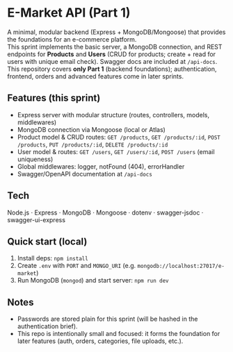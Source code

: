 # E-Market API (Part 1)

A minimal, modular backend (Express + MongoDB/Mongoose) that provides the foundations for an e-commerce platform.  
This sprint implements the basic server, a MongoDB connection, and REST endpoints for **Products** and **Users** (CRUD for products; create + read for users with unique email check). Swagger docs are included at `/api-docs`. This repository covers **only Part 1** (backend foundations); authentication, frontend, orders and advanced features come in later sprints.

## Features (this sprint)
- Express server with modular structure (routes, controllers, models, middlewares)
- MongoDB connection via Mongoose (local or Atlas)
- Product model & CRUD routes: `GET /products`, `GET /products/:id`, `POST /products`, `PUT /products/:id`, `DELETE /products/:id`
- User model & routes: `GET /users`, `GET /users/:id`, `POST /users` (email uniqueness)
- Global middlewares: logger, notFound (404), errorHandler
- Swagger/OpenAPI documentation at `/api-docs`

## Tech
Node.js · Express · MongoDB · Mongoose · dotenv · swagger-jsdoc · swagger-ui-express

## Quick start (local)
1. Install deps: `npm install`  
2. Create `.env` with `PORT` and `MONGO_URI` (e.g. `mongodb://localhost:27017/e-market`)  
3. Run MongoDB (`mongod`) and start server: `npm run dev`

## Notes
- Passwords are stored plain for this sprint (will be hashed in the authentication brief).  
- This repo is intentionally small and focused: it forms the foundation for later features (auth, orders, categories, file uploads, etc.).

